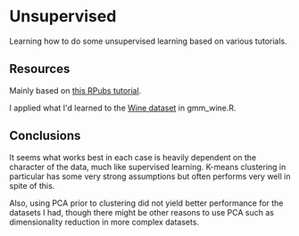 # Unsupervised
Learning how to do some unsupervised learning based on various tutorials.

## Resources
Mainly based on [this RPubs tutorial](https://rpubs.com/williamsurles/310847).

I applied what I'd learned to the [Wine dataset](https://rdrr.io/cran/rattle.data/man/wine.html) in gmm_wine.R.

## Conclusions
It seems what works best in each case is heavily dependent on the character of the data, much like supervised learning. K-means clustering in particular has some very strong assumptions but often performs very well in spite of this.

Also, using PCA prior to clustering did not yield better performance for the datasets I had, though there might be other reasons to use PCA such as dimensionality reduction in more complex datasets.
